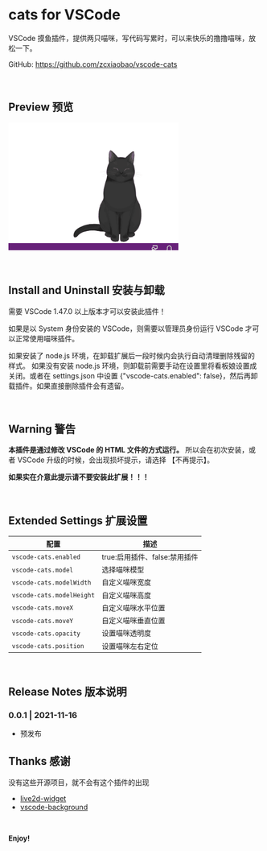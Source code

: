 # cats for VSCode
VSCode 摸鱼插件，提供两只喵咪，写代码写累时，可以来快乐的撸撸喵咪，放松一下。


GitHub: https://github.com/zcxiaobao/vscode-cats
<!-- 
VSCode Marketplace: https://marketplace.visualstudio.com/items?itemName=CharlesZ.vscode-live2d

model library: https://github.com/iCharlesZ/vscode-live2d-models -->


<br />

## Preview 预览
![效果](./assets/demo.gif)

<br />

## Install and Uninstall 安装与卸载

需要 VSCode 1.47.0 以上版本才可以安装此插件！

如果是以 System 身份安装的 VSCode，则需要以管理员身份运行 VSCode 才可以正常使用喵咪插件。

如果安装了 node.js 环境，在卸载扩展后一段时候内会执行自动清理删除残留的样式。
如果没有安装 node.js 环境，则卸载前需要手动在设置里将看板娘设置成关闭。或者在 settings.json 中设置 {"vscode-cats.enabled": false}，然后再卸载插件。如果直接删除插件会有遗留。


<br />

## Warning 警告

**本插件是通过修改 VSCode 的 HTML 文件的方式运行。** 所以会在初次安装，或者 VSCode 升级的时候，会出现损坏提示，请选择 【不再提示】。

**如果实在介意此提示请不要安装此扩展！！！**

<br />

## Extended Settings 扩展设置

|配置 | 描述
|-----|------------
|`vscode-cats.enabled`| true:启用插件、false:禁用插件
|`vscode-cats.model`| 选择喵咪模型
|`vscode-cats.modelWidth`| 自定义喵咪宽度
|`vscode-cats.modelHeight`| 自定义喵咪高度
|`vscode-cats.moveX`| 自定义喵咪水平位置
|`vscode-cats.moveY`| 自定义喵咪垂直位置
|`vscode-cats.opacity`| 设置喵咪透明度
|`vscode-cats.position`| 设置喵咪左右定位

<br />

## Release Notes 版本说明


### 0.0.1 | 2021-11-16

- 预发布



## Thanks 感谢

没有这些开源项目，就不会有这个插件的出现

* [live2d-widget](https://github.com/stevenjoezhang/live2d-widget)
* [vscode-background](https://github.com/shalldie/vscode-background)

<br />

**Enjoy!**
